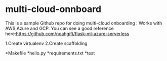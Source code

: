 # multi-cloud-onnboard
This is a sample Github repo for doing multi-cloud onboarding : Works with AWS,Azure and GCP.
You can see a good reference here:https://github.com/noahgift/flask-ml-azure-serverless

1.Create virtualenv
2.Create scaffolding

*Makefile
*hello.py
*requirements.txt
*test